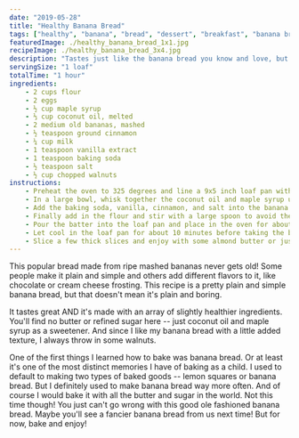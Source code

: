 ```yaml
---
date: "2019-05-28"
title: "Healthy Banana Bread"
tags: ["healthy", "banana", "bread", "dessert", "breakfast", "banana bread"]
featuredImage: ./healthy_banana_bread_1x1.jpg
recipeImage: ./healthy_banana_bread_3x4.jpg
description: "Tastes just like the banana bread you know and love, but without refined sugar and vegetable oils."
servingSize: "1 loaf"
totalTime: "1 hour"
ingredients:
    - 2 cups flour
    - 2 eggs
    - ½ cup maple syrup
    - ⅓ cup coconut oil, melted
    - 2 medium old bananas, mashed
    - ½ teaspoon ground cinnamon
    - ¼ cup milk
    - 1 teaspoon vanilla extract
    - 1 teaspoon baking soda
    - ½ teaspoon salt
    - ½ cup chopped walnuts
instructions:
    - Preheat the oven to 325 degrees and line a 9x5 inch loaf pan with parchment paper. 
    - In a large bowl, whisk together the coconut oil and maple syrup until it thickens. Then add the eggs and mix well. Then whisk in the mashed bananas and milk. 
    - Add the baking soda, vanilla, cinnamon, and salt into the banana mixture and combine well. 
    - Finally add in the flour and stir with a large spoon to avoid the batter getting stuck in your whisk. Add in the chopped walnuts.
    - Pour the batter into the loaf pan and place in the oven for about 60 minutes, or until a toothpick inserted into the center comes out clean.
    - Let cool in the loaf pan for about 10 minutes before taking the banana bread out and allow it to finish cooling on a cooling rack. 
    - Slice a few thick slices and enjoy with some almond butter or just on its own!
---
```

This popular bread made from ripe mashed bananas never gets old! Some people make it plain and simple and others add different flavors to it, like chocolate or cream cheese frosting. This recipe is a pretty plain and simple banana bread, but that doesn't mean it's plain and boring.

It tastes great AND it's made with an array of slightly healthier ingredients. You'll find no butter or refined sugar here -- just coconut oil and maple syrup as a sweetener. And since I like my banana bread with a little added texture, I always throw in some walnuts.

One of the first things I learned how to bake was banana bread. Or at least it's one of the most distinct memories I have of baking as a child. I used to default to making two types of baked goods -- lemon squares or banana bread. But I definitely used to make banana bread way more often. And of course I would bake it with all the butter and sugar in the world. Not this time though!
You just can't go wrong with this good ole fashioned banana bread. Maybe you'll see a fancier banana bread from us next time! But for now, bake and enjoy!